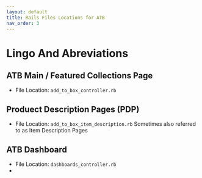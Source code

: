 ```yaml
---
layout: default
title: Rails Files Locations for ATB
nav_order: 3
---
```


# Lingo And Abreviations 

## ATB Main / Featured Collections Page
- File Location: `add_to_box_controller.rb`

## Produect Description Pages (PDP)
- File Location: `add_to_box_item_description.rb`
Sometimes also referred to as Item Description Pages 

## ATB Dashboard
- File Location: `dashboards_controller.rb`
- 